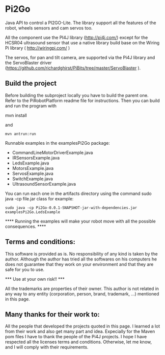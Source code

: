 # Pi2Go

Java API to control a PI2GO-Lite.
The library support all the features of the robot, wheels sensors and cam servos too.

All the component use the PI4J library (http://pi4j.com/) except for the HCSR04 ultrasound sensor that use a native library build base on the Wiring Pi library ( http://wiringpi.com/ )

The servos, for pan and tilt camera, are supported via the Pi4J library and the ServoBlaster driver (https://github.com/richardghirst/PiBits/tree/master/ServoBlaster ).

## Build the project
Before building the subproject locally you have to build the parent one. Refer to the PiRobotPlatform readme file for instructions.
Then you can build and run the program with

 mvn install 

and 

    mvn antrun:run


Runnable examples in the examplesPi2Go package:
* CommandLineMotorDriverExample.java
* IRSensorsExample.java
* LedsExample.java
* MotorsExample.java
* ServosExample.java
* SwitchExample.java
* UltrasoundSensorExample.java

You can run each one in the artifacts directory using the command sudo java -cp file.jar class for example:

    sudo java -cp Pi2Go-0.0.1-SNAPSHOT-jar-with-dependencies.jar examplesPi2Go.LedsExample

**** Running the examples will make your robot move with all the possible consequences. ****



## Terms and conditions:

This software is provided as is. No responsibility of any kind is taken by the author.
Although the author has tried all the softwares on his computers he does not guarantee that they work on your environment and that they are safe for you to use.

*** Use at your own risk!! ***

All the trademarks are properties of their owner.
This author is not related in any way to any entity (corporation, person, brand, trademark, …) mentioned in this page.

## Many thanks for their work to:
All the people that developed the projects quoted in this page. I learned a lot from their work and also get many part and idea.
Expecially for the Maven pom files I have to thank the people of the Pi4J projects.
I hope I have respected all the licenses terms and conditions. Otherwise, let me know, and I will comply with their requirements.
